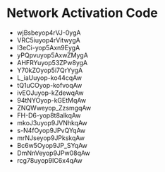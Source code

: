 # Network Activation Code
* wjBsbeyop4rVJ-0ygA
* VRC5iuyop4rVitwygA
* I3eCi-yop5Axn9EygA
* yPQpvuyop5AxwZMygA
* AHFRYuyop53ZPw8ygA
* Y70kZOyop5i7QrYygA
* L_iaUuyop-ko44cqAw
* tQ1uCOyop-kofvoqAw
* ivEOJuyop-kZdewqAw
* 94tNYOyop-kGEtMqAw
* ZNQWweyop_ZzsmgqAw
* FH-D6-yop8t8alkqAw
* mkoJ3uyop9JVNhkqAw
* s-N4fOyop9JPvQYqAw
* mrNJseyop9JPkskqAw
* Bc6w5Oyop9JP_SYqAw
* DmNnVeyop9JPw08qAw
* rcg78uyop9IC6x4qAw